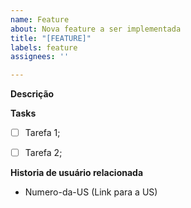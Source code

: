 ```yaml
---
name: Feature
about: Nova feature a ser implementada
title: "[FEATURE]"
labels: feature
assignees: ''

---
```


**Descrição**

**Tasks**

- [ ]  Tarefa 1;
- [ ]  Tarefa 2;


**Historia de usuário relacionada**

- Numero-da-US (Link para a US)
